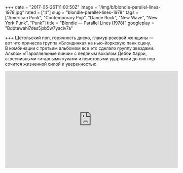 +++
date = "2017-05-26T11:00:50Z"
image = "/img/b/blondie-parallel-lines-1978.jpg"
rated = ["4"]
slug = "blondie-parallel-lines-1978"
tags = ["American Punk", "Contemporary Pop", "Dance Rock", "New Wave", "New York Punk", "Punk"]
title = "Blondie — Parallel Lines (1978)"
googleplay = "Bdptewahl7des5jxb5w7yaciv7a"

+++
Щегольский поп, горячность диско, гламур роковой женщины&nbsp;&mdash; вот что принесла группа &laquo;Блондинка&raquo; на&nbsp;нью-йоркскую панк сцену. В&nbsp;комбинации с&nbsp;третьим альбомом все это сделало группу звездами. Альбом &laquo;Параллельные линии&raquo; с&nbsp;ледяным вокалом Дебби Харри, агресиивными гитарными хуками и&nbsp;неистовыми ударными до&nbsp;сих пор сочится жизненной силой и&nbsp;уверенностью.

<iframe width="560" height="315" src="https://www.youtube.com/embed/uWhkbDMISl8" frameborder="0" allowfullscreen></iframe>

